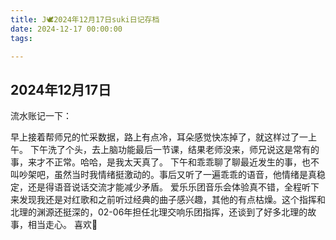 ```yaml
---
title: J🕊️2024年12月17日suki日记存档
date: 2024-12-17 00:00:00
tags:

---
```


## 2024年12月17日

流水账记一下：

早上接着帮师兄的忙采数据，路上有点冷，耳朵感觉快冻掉了，就这样过了一上午。
下午洗了个头，去上脑功能最后一节课，结果老师没来，师兄说这是常有的事，来才不正常。哈哈，是我太天真了。
下午和乖乖聊了聊最近发生的事，也不叫吵架吧，虽然当时我情绪挺激动的。事后又听了一遍乖乖的语音，他情绪是真稳定，还是得语音说话交流才能减少矛盾。
爱乐乐团音乐会体验真不错，全程听下来发现我还是对红歌和之前听过经典的曲子感兴趣，其他的有点枯燥。这个指挥和北理的渊源还挺深的，02-06年担任北理交响乐团指挥，还谈到了好多北理的故事，相当走心。
喜欢🥰
